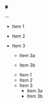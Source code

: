 🍀

--

- Item 1

- Item 2

- Item 3

   - Item 3a

   - Item 3b

    * Item 1
    * Item 2
    * Item 3
       * Item 3a
       * Item 3b
